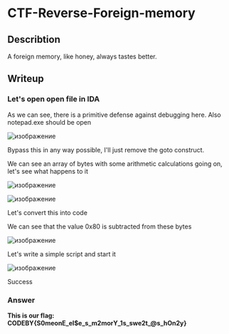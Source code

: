 # CTF-Reverse-Foreign-memory

## Describtion 
A foreign memory, like honey, always tastes better.
## Writeup

### Let's open open file in IDA
As we can see, there is a primitive defense against debugging here. Also notepad.exe should be open

![изображение](https://github.com/user-attachments/assets/d748d2a3-416f-4703-976e-710475468a47)


Bypass this in any way possible, I'll just remove the goto construct.
 
We can see an array of bytes with some arithmetic calculations going on, let's see what happens to it

![изображение](https://github.com/user-attachments/assets/2863bcab-e974-441e-b04f-64b9845dde53)

![изображение](https://github.com/user-attachments/assets/c4a073e8-402d-4af8-9427-f446efb433c7)

Let's convert this into code 

We can see that the value 0x80 is subtracted from these bytes

![изображение](https://github.com/user-attachments/assets/de8d89ec-906c-479b-851f-78c83a3d48e9)


Let's write a simple script and start it

![изображение](https://github.com/user-attachments/assets/856cff40-6edd-4f93-9e79-ca5a83394b88)


Success 

### Answer 

**This is our flag: CODEBY{S0meonE_el$e_s_m2morY_1s_swe2t_@s_hOn2y}**


